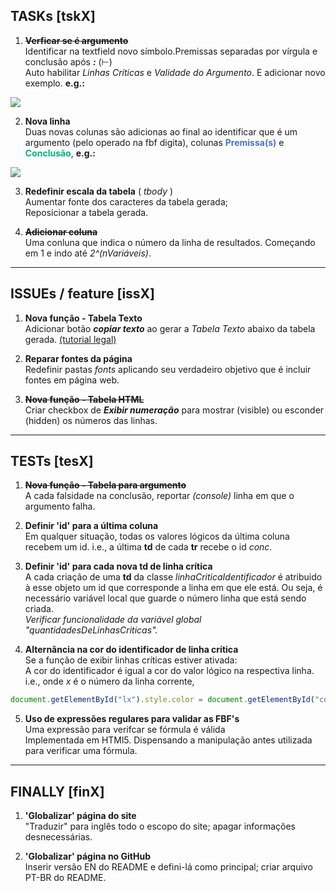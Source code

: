 <!-- Copyright (c) 2016 Micael Levi L. Cavalcante. All rights reserved. -->

## TASKs [tskX]

1. ~~**Verficar se é argumento**~~ <br>
Identificar na textfield novo símbolo.Premissas separadas por vírgula e conclusão após ***:*** (&#8866;) <br>
Auto habilitar _Linhas Críticas_ e _Validade do Argumento_. E adicionar novo exemplo. **e.g.:** <br>
<img src="http://i.imgur.com/Hnl833H.png">

2. **Nova linha** <br>
Duas novas colunas são adicionas ao final ao identificar que é um argumento (pelo operado na fbf digita), colunas
<span style="color:rgb(72, 114,208)">**Premissa(s)**</span> e
<span style="color:rgb(9, 173, 131)">**Conclusão**</span>, **e.g.:** <br>
<img src="http://i.imgur.com/U9KIptj.png">

3. **Redefinir escala da tabela** ( _tbody_ ) <br>
Aumentar fonte dos caracteres da tabela gerada;<br>
Reposicionar a tabela gerada.

4. ~~**Adicionar coluna**~~ <br>
Uma conluna que indica o número da linha de resultados. Começando em 1 e indo até _2^(nVariáveis)_.


---
## ISSUEs / feature [issX]

1. **Nova função - Tabela Texto** <br>
Adicionar botão ***copiar texto*** ao gerar a _Tabela Texto_ abaixo da tabela gerada.
<a href="https://zenorocha.github.io/clipboard.js/">(tutorial legal)</a>

2. **Reparar fontes da página** <br>
Redefinir pastas _fonts_ aplicando seu verdadeiro objetivo que é incluir fontes em página web.

3. ~~**Nova função - Tabela HTML**~~ <br>
Criar checkbox de ***Exibir numeração*** para mostrar (visible) ou esconder (hidden) os números das linhas.

---
## TESTs [tesX]

1. ~~**Nova função - Tabela para argumento**~~<br>
A cada falsidade na conclusão, reportar _(console)_ linha em que o argumento falha.

2. **Definir 'id' para a última coluna** <br>
Em qualquer situação, todas os valores lógicos da última coluna recebem um id. i.e.,
a última **td** de cada **tr** recebe o id _conc_.

3. **Definir 'id' para cada nova td de linha crítica** <br>
A cada criação de uma **td** da classe _linhaCriticaIdentificador_ é atribuido à esse objeto um id que corresponde a linha em que ele está. Ou seja, é necessário variável local que guarde o número linha que está sendo criada. <br>
_Verificar funcionalidade da variável global "quantidadesDeLinhasCriticas"._

4. **Alternância na cor do identificador de linha crítica** <br>
Se a função de exibir linhas críticas estiver ativada:<br>
A cor do identificador é igual a cor do valor lógico na respectiva linha. i.e., onde _x_ é o número da linha corrente,
```javascript
document.getElementById("lx").style.color = document.getElementById("conc").style.color;
```

5. **Uso de expressões regulares para validar as FBF's** <br>
Uma expressão para verifcar se fórmula é válida<br>
Implementada em HTMl5. Dispensando a manipulação antes utilizada para verificar uma fórmula.


---
## FINALLY [finX]

1. **'Globalizar' página do site** <br>
"Traduzir" para inglês todo o escopo do site;
apagar informações desnecessárias.

2. **'Globalizar' página no GitHub** <br>
Inserir versão EN do README e defini-lá como principal;
criar arquivo PT-BR do README.
